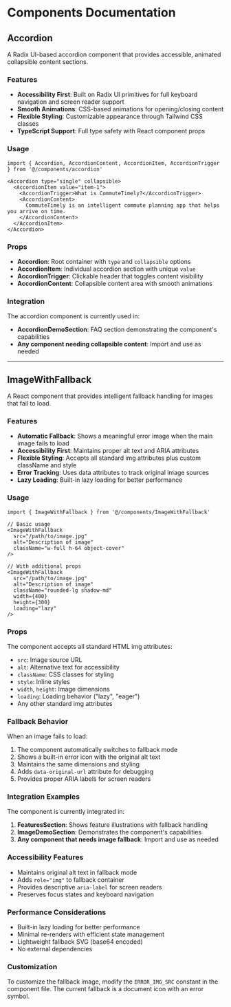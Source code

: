 # Components Documentation

## Accordion

A Radix UI-based accordion component that provides accessible, animated collapsible content sections.

### Features

- **Accessibility First**: Built on Radix UI primitives for full keyboard navigation and screen reader support
- **Smooth Animations**: CSS-based animations for opening/closing content
- **Flexible Styling**: Customizable appearance through Tailwind CSS classes
- **TypeScript Support**: Full type safety with React component props

### Usage

```tsx
import { Accordion, AccordionContent, AccordionItem, AccordionTrigger } from '@/components/accordion'

<Accordion type="single" collapsible>
  <AccordionItem value="item-1">
    <AccordionTrigger>What is CommuteTimely?</AccordionTrigger>
    <AccordionContent>
      CommuteTimely is an intelligent commute planning app that helps you arrive on time.
    </AccordionContent>
  </AccordionItem>
</Accordion>
```

### Props

- **Accordion**: Root container with `type` and `collapsible` options
- **AccordionItem**: Individual accordion section with unique `value`
- **AccordionTrigger**: Clickable header that toggles content visibility
- **AccordionContent**: Collapsible content area with smooth animations

### Integration

The accordion component is currently used in:
- **AccordionDemoSection**: FAQ section demonstrating the component's capabilities
- **Any component needing collapsible content**: Import and use as needed

---

## ImageWithFallback

A React component that provides intelligent fallback handling for images that fail to load.

### Features

- **Automatic Fallback**: Shows a meaningful error image when the main image fails to load
- **Accessibility First**: Maintains proper alt text and ARIA attributes
- **Flexible Styling**: Accepts all standard img attributes plus custom className and style
- **Error Tracking**: Uses data attributes to track original image sources
- **Lazy Loading**: Built-in lazy loading for better performance

### Usage

```tsx
import { ImageWithFallback } from '@/components/ImageWithFallback'

// Basic usage
<ImageWithFallback 
  src="/path/to/image.jpg" 
  alt="Description of image"
  className="w-full h-64 object-cover"
/>

// With additional props
<ImageWithFallback 
  src="/path/to/image.jpg" 
  alt="Description of image"
  className="rounded-lg shadow-md"
  width={400}
  height={300}
  loading="lazy"
/>
```

### Props

The component accepts all standard HTML img attributes:

- `src`: Image source URL
- `alt`: Alternative text for accessibility
- `className`: CSS classes for styling
- `style`: Inline styles
- `width`, `height`: Image dimensions
- `loading`: Loading behavior ("lazy", "eager")
- Any other standard img attributes

### Fallback Behavior

When an image fails to load:

1. The component automatically switches to fallback mode
2. Shows a built-in error icon with the original alt text
3. Maintains the same dimensions and styling
4. Adds `data-original-url` attribute for debugging
5. Provides proper ARIA labels for screen readers

### Integration Examples

The component is currently integrated in:

1. **FeaturesSection**: Shows feature illustrations with fallback handling
2. **ImageDemoSection**: Demonstrates the component's capabilities
3. **Any component that needs image fallback**: Import and use as needed

### Accessibility Features

- Maintains original alt text in fallback mode
- Adds `role="img"` to fallback container
- Provides descriptive `aria-label` for screen readers
- Preserves focus states and keyboard navigation

### Performance Considerations

- Built-in lazy loading for better performance
- Minimal re-renders with efficient state management
- Lightweight fallback SVG (base64 encoded)
- No external dependencies

### Customization

To customize the fallback image, modify the `ERROR_IMG_SRC` constant in the component file. The current fallback is a document icon with an error symbol.

